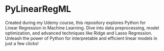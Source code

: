# PyLinearRegML
Created during my Udemy course, this repository explores Python for Linear Regression in Machine Learning. Dive into data preprocessing, model optimization, and advanced techniques like Ridge and Lasso Regression. Unleash the power of Python for interpretable and efficient linear models in just a few clicks!
